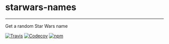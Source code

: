 # starwars-names
---
Get a random Star Wars name

[![Travis](https://img.shields.io/travis/akiokio/ak-starwars-names.svg)](https://travis-ci.org/akiokio/ak-starwars-names)
[![Codecov](https://img.shields.io/codecov/c/github/akiokio/ak-starwars-names.svg)](https://codecov.io/github/akiokio/ak-starwars-names)
[![npm](https://img.shields.io/npm/v/ak-starwars-names.svg)](https://github.com/akiokio/ak-starwars-names)